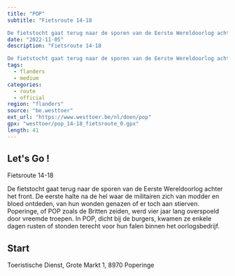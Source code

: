 ```yaml
---
title: "POP"
subtitle: "Fietsroute 14-18

De fietstocht gaat terug naar de sporen van de Eerste Wereldoorlog achter het front"
date: "2022-11-05"
description: "Fietsroute 14-18

De fietstocht gaat terug naar de sporen van de Eerste Wereldoorlog achter het front" 
tags:
  - flanders
  - medium
categories: 
  - route
  - official
region: "flanders"
source: "be.westtoer"
ext_url: "https://www.westtoer.be/nl/doen/pop"
gpx: "westtoer/pop_14-18_fietsroute_0.gpx"
length: 41
---
```


## Let's Go !

Fietsroute 14-18

De fietstocht gaat terug naar de sporen van de Eerste Wereldoorlog achter het front. De eerste halte na de hel waar de militairen zich van modder en bloed ontdeden, van hun wonden genazen of er toch aan stierven. Poperinge, of POP zoals de Britten zeiden, werd vier jaar lang overspoeld door vreemde troepen. In POP, dicht bij de burgers, kwamen ze enkele dagen rusten of stonden terecht voor hun falen binnen het oorlogsbedrijf.

## Start 

Toeristische Dienst, Grote Markt 1, 8970 Poperinge 


